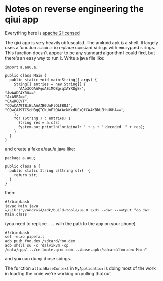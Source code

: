 # Notes on reverse engineering the qiui app

Everything here is [apache 2 licensed](https://www.apache.org/licenses/LICENSE-2.0)

The qiui app is very heavily obfuscated. The android apk is a shell.
It largely uses a function `a.aau.c` to replace constant strings with
encrypted strings. This function doesn't appear to be any standard
algorithm I could find, but there's an easy way to run it. Write a java file like:

```
import a.auu.a;

public class Main {
  public static void main(String[] args) {
    String[] entries = new String[] {
      "AAo3CQAAFgoAEiMOBgsqIAYXDgE=",
"AwAADQ4XRQ==",
"AxA5EA==",
"CAwRCQVT",
"CQwCAA9TBiELAAAZB0UnFlQLFB8J",
"CQwCAA9TCScHBgQTCkUnFlQACAcNKxdUCxQfCW4KBkUEHhU6HA==",
    };
    for (String s : entries) {
      String res = a.c(s);
      System.out.println("original: " + s + " decoded: " + res);
    }
  }
}
```

and create a fake a/aau/a.java like:

```
package a.auu;

public class a {
  public static String c(String str)  {
    return str;
  }
}
```

then:

```
#!/bin/bash
javac Main.java
~/Library/Android/sdk/build-tools/30.0.3/dx --dex --output foo.dex Main.class
```
(you need to replace `...` with the path to the app on your phone)

```
#!/bin/bash
set -euxo pipefail
adb push foo.dex /sdcard/foo.dex
adb shell su -c "dalvikvm -cp /data/app/.../cellmate.qiui.com.../base.apk:/sdcard/foo.dex Main"
```
and you can dump those strings.

The function `attachBaseContext` in `MyApplication` is doing most of the work in loading the code
we're working on pulling that out
